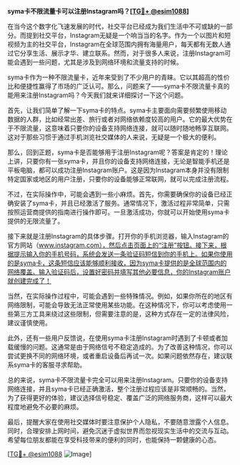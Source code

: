 **syma卡不限流量卡可以注册Instagram吗？[[TG💪+ @esim1088](https://t.me/s/esim1088)]**

在当今这个数字化飞速发展的时代，社交平台已经成为我们生活中不可或缺的一部分。而提到社交平台，Instagram无疑是一个响当当的名字。作为一个以图片和短视频为主的社交平台，Instagram在全球范围内拥有海量用户，每天都有无数人通过它分享生活、展示才华、建立联系。然而，对于很多人来说，注册Instagram可能会遇到一些问题，尤其是涉及到网络环境和流量支持的时候。

syma卡作为一种不限流量卡，近年来受到了不少用户的青睐。它以其超高的性价比和便捷性赢得了市场的广泛认可。那么，问题来了——syma卡不限流量卡真的能用来注册Instagram吗？今天我们就来详细探讨一下这个问题。

首先，让我们简单了解一下syma卡的特点。syma卡主要面向需要频繁使用移动数据的人群，比如经常出差、旅行或者对网络依赖度较高的用户。它的最大优势在于不限流量，这意味着只要你的设备支持网络连接，就可以随时随地畅享互联网。这对于那些习惯于通过手机浏览社交媒体的人来说，无疑是一个极大的便利。

那么，回到正题，syma卡是否能够用于注册Instagram呢？答案是肯定的！理论上讲，只要你有一张syma卡，并且你的设备支持网络连接，无论是智能手机还是平板电脑，都可以成功注册Instagram账户。这是因为Instagram本身并没有限制特定国家或地区的用户注册，只要你的设备能够正常联网，就可以完成注册流程。

不过，在实际操作中，可能会遇到一些小麻烦。首先，你需要确保你的设备已经正确安装了syma卡，并且已经激活了服务。通常情况下，激活过程非常简单，只需按照运营商提供的指南进行操作即可。一旦激活成功，你就可以开始使用syma卡提供的无限流量了。

接下来就是注册Instagram的具体步骤。打开你的手机浏览器，输入Instagram的官方网站（www.instagram.com），然后点击页面上的“注册”按钮。接下来，根据提示输入你的手机号码，系统会发送一条验证码短信到你的手机上。如果你使用的是syma卡，这条短信应该能够顺利接收，因为syma卡提供的是全球范围内的网络覆盖。输入验证码后，设置好密码并填写其他必要信息，你的Instagram账户就创建完成了！

当然，在实际操作过程中，可能会遇到一些特殊情况。例如，如果你所在的地区有网络限制，可能会导致无法正常使用某些功能。在这种情况下，你可以考虑使用一些第三方工具来绕过这些限制，但需要注意的是，这种方式存在一定的法律风险，建议谨慎使用。

此外，还有一些用户反馈说，在使用syma卡注册Instagram时遇到了卡顿或者加载缓慢的问题。这通常是由于网络信号不稳定造成的。为了改善这种情况，你可以尝试更换不同的网络环境，或者重启设备后再试一次。如果问题依然存在，建议联系syma卡的客服寻求帮助。

总的来说，syma卡不限流量卡完全可以用来注册Instagram。只要你的设备支持网络连接，并且syma卡已经正确激活，整个注册过程应该是非常顺畅的。当然，为了获得更好的体验，建议选择信号稳定、覆盖广泛的网络服务商，这样可以最大程度地避免不必要的麻烦。

最后，提醒大家在使用社交媒体时要注意保护个人隐私，不要随意泄露个人信息。同时，合理安排上网时间，避免沉迷于虚拟世界而忽视现实生活中的交流与互动。希望每位朋友都能在享受科技带来的便利的同时，也能保持一颗健康的心态。

[[TG💪+ @esim1088](https://t.me/s/esim1088) ![Image](https://i.postimg.cc/4NQfJmqS/Snipaste-2025-05-13-00-14-12.png)]